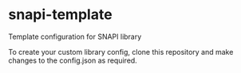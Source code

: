 # snapi-template
Template configuration for SNAPI library

To create your custom library config, clone this repository and make changes to the config.json as required.
